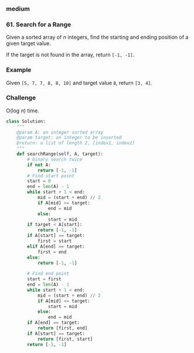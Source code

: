 ###  medium 

### 61. Search for a Range

Given a sorted array of *n* integers, find the starting and ending position of a given target value.

If the target is not found in the array, return `[-1, -1]`.

### Example

Given `[5, 7, 7, 8, 8, 10]` and target value `8`,
return `[3, 4]`.

### Challenge

O(log *n*) time.

```python
class Solution:
    """
    @param A: an integer sorted array
    @param target: an integer to be inserted
    @return: a list of length 2, [index1, index2]
    """
    def searchRange(self, A, target):
        # binary search twice
        if not A:
            return [-1, -1]
        # Find start point
        start = 0
        end = len(A) - 1
        while start + 1 < end:
            mid = (start + end) // 2
            if A[mid] >= target:
                end = mid
            else:
                start = mid
        if target < A[start]:
            return [-1, -1]
        if A[start] == target:
            first = start
        elif A[end] == target:
            first = end
        else:
            return [-1, -1]
        
        # Find end point
        start = first
        end = len(A) - 1
        while start + 1 < end:
            mid = (start + end) // 2
            if A[mid] <= target:
                start = mid
            else:
                end = mid
        if A[end] == target:
            return [first, end]
        if A[start] == target:
            return [first, start]
        return [-1, -1]
                
                
            
```


